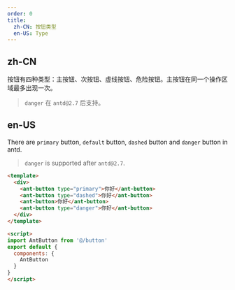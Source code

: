 ```yaml
---
order: 0
title:
  zh-CN: 按钮类型
  en-US: Type
---
```


## zh-CN

按钮有四种类型：主按钮、次按钮、虚线按钮、危险按钮。主按钮在同一个操作区域最多出现一次。

> `danger` 在 `antd@2.7` 后支持。

## en-US

There are `primary` button, `default` button, `dashed` button and `danger` button in antd.

> `danger` is supported after `antd@2.7`.

```` html
<template>
  <div>
    <ant-button type="primary">你好</ant-button>
    <ant-button type="dashed">你好</ant-button>
    <ant-button>你好</ant-button>
    <ant-button type="danger">你好</ant-button>
  </div>
</template>

<script>
import AntButton from '@/button'
export default {
  components: {
    AntButton
  }
}
</script>
````